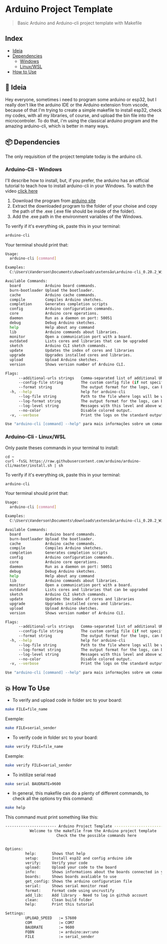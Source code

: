 # Arduino Project Template

> Basic Arduino and Arduino-cli project template with Makefile

## Index<!-- omit in toc -->
- [Ideia](#🚀-ideia)
- [Dependencies](#📦-dependencies)
    - [Windows](#arduino-cli---windows)
    - [Linux/WSL](#arduino-cli---linuxwsl)
- [How to Use](#💥-how-to-use)

## 🚀 Ideia 
Hey everyone, sometimes i need to program some arduino or esp32, but I really don't like the arduino IDE or the Arduino extension from vscode, because of that I'm trying to create a simple makefile to install esp32, check my codes, with all my libraries, of course, and upload the bin file into the microcontroler.
To do that, i'm using the classical arduino program and the amazing arduino-cli, which is better in many ways.

## 📦 Dependencies
The only requisition of the project template today is the arduino cli. 
### Arduino-Cli - Windows

I'll describe how to install, but, if you prefer, the arduino has an official tutorial to teach how to install arduino-cli in your Windows. To watch the video [click here](https://youtu.be/1jMWsFER-Bc)

1. Download the program from [arduino site](https://arduino.github.io/arduino-cli/dev/installation/)
2. Extract the downloaded program to the folder of your choise and copy the path of the .exe (.exe file should be inside of the folder).
3. Add the .exe path in the environment variables of the Windows.

To verify if it's everything ok, paste this in your terminal:

```bash
arduino-cli
```

Your terminal should print that:

```bash
Usage:
  arduino-cli [command]

Examples:
  C:\Users\Vanderson\Documents\downloads\extensão\arduino-cli_0.20.2_Windows_64bit\arduino-cli.exe <command> [flags...]

Available Commands:
  board           Arduino board commands.
  burn-bootloader Upload the bootloader.
  cache           Arduino cache commands.
  compile         Compiles Arduino sketches.
  completion      Generates completion scripts
  config          Arduino configuration commands.
  core            Arduino core operations.
  daemon          Run as a daemon on port: 50051
  debug           Debug Arduino sketches.
  help            Help about any command
  lib             Arduino commands about libraries.
  monitor         Open a communication port with a board.
  outdated        Lists cores and libraries that can be upgraded
  sketch          Arduino CLI sketch commands.
  update          Updates the index of cores and libraries
  upgrade         Upgrades installed cores and libraries.
  upload          Upload Arduino sketches.
  version         Shows version number of Arduino CLI.

Flags:
      --additional-urls strings   Comma-separated list of additional URLs for the Boards Manager.
      --config-file string        The custom config file (if not specified the default will be used).
      --format string             The output format for the logs, can be: text, json, jsonmini (default "text")
  -h, --help                      help for arduino-cli
      --log-file string           Path to the file where logs will be written.
      --log-format string         The output format for the logs, can be: text, json
      --log-level string          Messages with this level and above will be logged. Valid levels are: trace, debug, info, warn, error, fatal, panic
      --no-color                  Disable colored output.
  -v, --verbose                   Print the logs on the standard output.

Use "arduino-cli [command] --help" para mais informações sobre um comando.

```

### Arduino-Cli - Linux/WSL

Only paste theses commands in your terminal to install:

```
cd ~
curl -fsSL https://raw.githubusercontent.com/arduino/arduino-cli/master/install.sh | sh
```

To verify if it's everything ok, paste this in your terminal:

```bash
arduino-cli
```

Your terminal should print that:

```bash
Usage:
  arduino-cli [command]

Examples:
  C:\Users\Vanderson\Documents\downloads\extensão\arduino-cli_0.20.2_Windows_64bit\arduino-cli.exe <command> [flags...]

Available Commands:
  board           Arduino board commands.
  burn-bootloader Upload the bootloader.
  cache           Arduino cache commands.
  compile         Compiles Arduino sketches.
  completion      Generates completion scripts
  config          Arduino configuration commands.
  core            Arduino core operations.
  daemon          Run as a daemon on port: 50051
  debug           Debug Arduino sketches.
  help            Help about any command
  lib             Arduino commands about libraries.
  monitor         Open a communication port with a board.
  outdated        Lists cores and libraries that can be upgraded
  sketch          Arduino CLI sketch commands.
  update          Updates the index of cores and libraries
  upgrade         Upgrades installed cores and libraries.
  upload          Upload Arduino sketches.
  version         Shows version number of Arduino CLI.

Flags:
      --additional-urls strings   Comma-separated list of additional URLs for the Boards Manager.
      --config-file string        The custom config file (if not specified the default will be used).
      --format string             The output format for the logs, can be: text, json, jsonmini (default "text")
  -h, --help                      help for arduino-cli
      --log-file string           Path to the file where logs will be written.
      --log-format string         The output format for the logs, can be: text, json
      --log-level string          Messages with this level and above will be logged. Valid levels are: trace, debug, info, warn, error, fatal, panic
      --no-color                  Disable colored output.
  -v, --verbose                   Print the logs on the standard output.

Use "arduino-cli [command] --help" para mais informações sobre um comando.

```

## 💥 How To Use

- To verify and upload code in folder src to your board:
```bash
make FILE=file_name
```
Exemple:
```bash
make FILE=serial_sender
```

- To verify code in folder src to your board:
```bash
make verify FILE=file_name
```
Exemple:
```bash
make verify FILE=serial_sender
```

- To initilize serial read
```bash
make serial BAUDRATE=9600
```

- In general, this makefile can do a plenty of different commands, to check all the options try this command:
```bash
make help
```
This command must print something like this:
```bash
----------------------- Arduino Project Template ------------------------------
           Welcome to the makefile from the Arduino project template
                       Check the the possible commands here


Options:
         help:       Shows that help
         setup:      Install esp32 and config arduino ide
         verify:     Verify your code
         upload:     Upload your code to the board
         info:       Shows informations about the boards connected in your computer
         boards:     Shows boards avaliable to use
         get_config: Shows the arduino configuration file
         serial:     Shows serial monitor read
         format:     Format code using uncrustify
         add_lib:    Add library - Need to log in github account
         clean:      Clean build folder
         help:       Print this tutorial

Settings:
         UPLOAD_SPEED   := 57600
         COM            := COM7
         BAUDRATE       := 9600
         FQBN           := arduino:avr:uno
         FILE           := serial_sender
```
